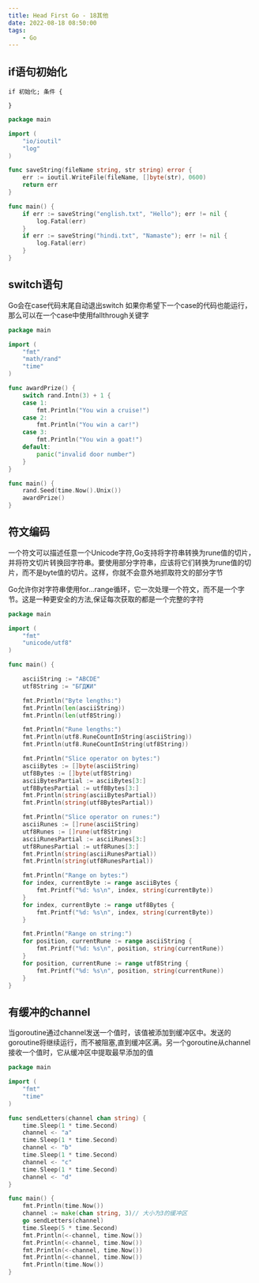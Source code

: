```yaml
---
title: Head First Go - 18其他
date: 2022-08-18 08:50:00
tags:
    - Go
---
```


## if语句初始化

    if 初始化; 条件 {

    }

```go
package main

import (
	"io/ioutil"
	"log"
)

func saveString(fileName string, str string) error {
	err := ioutil.WriteFile(fileName, []byte(str), 0600)
	return err
}

func main() {
	if err := saveString("english.txt", "Hello"); err != nil {
		log.Fatal(err)
	}
	if err := saveString("hindi.txt", "Namaste"); err != nil {
		log.Fatal(err)
	}
}
```

## switch语句
Go会在case代码末尾自动退出switch
如果你希望下一个case的代码也能运行，那么可以在一个case中使用fallthrough关键字

```go
package main

import (
	"fmt"
	"math/rand"
	"time"
)

func awardPrize() {
	switch rand.Intn(3) + 1 {
	case 1:
		fmt.Println("You win a cruise!")
	case 2:
		fmt.Println("You win a car!")
	case 3:
		fmt.Println("You win a goat!")
	default:
		panic("invalid door number")
	}
}

func main() {
	rand.Seed(time.Now().Unix())
	awardPrize()
}
```
## 符文编码
一个符文可以描述任意一个Unicode字符,Go支持将字符串转换为rune值的切片，并将符文切片转换回字符串。要使用部分字符串，应该将它们转换为rune值的切片，而不是byte值的切片。这样，你就不会意外地抓取符文的部分字节

Go允许你对字符串使用for...range循环，它一次处理一个符文，而不是一个字节。这是一种更安全的方法,保证每次获取的都是一个完整的字符

```go
package main

import (
	"fmt"
	"unicode/utf8"
)

func main() {

	asciiString := "ABCDE"
	utf8String := "БГДЖИ"

	fmt.Println("Byte lengths:")
	fmt.Println(len(asciiString))
	fmt.Println(len(utf8String))

	fmt.Println("Rune lengths:")
	fmt.Println(utf8.RuneCountInString(asciiString))
	fmt.Println(utf8.RuneCountInString(utf8String))

	fmt.Println("Slice operator on bytes:")
	asciiBytes := []byte(asciiString)
	utf8Bytes := []byte(utf8String)
	asciiBytesPartial := asciiBytes[3:]
	utf8BytesPartial := utf8Bytes[3:]
	fmt.Println(string(asciiBytesPartial))
	fmt.Println(string(utf8BytesPartial))

	fmt.Println("Slice operator on runes:")
	asciiRunes := []rune(asciiString)
	utf8Runes := []rune(utf8String)
	asciiRunesPartial := asciiRunes[3:]
	utf8RunesPartial := utf8Runes[3:]
	fmt.Println(string(asciiRunesPartial))
	fmt.Println(string(utf8RunesPartial))

	fmt.Println("Range on bytes:")
	for index, currentByte := range asciiBytes {
		fmt.Printf("%d: %s\n", index, string(currentByte))
	}
	for index, currentByte := range utf8Bytes {
		fmt.Printf("%d: %s\n", index, string(currentByte))
	}

	fmt.Println("Range on string:")
	for position, currentRune := range asciiString {
		fmt.Printf("%d: %s\n", position, string(currentRune))
	}
	for position, currentRune := range utf8String {
		fmt.Printf("%d: %s\n", position, string(currentRune))
	}
}

```

## 有缓冲的channel
当goroutine通过channel发送一个值时，该值被添加到缓冲区中。发送的goroutine将继续运行，而不被阻塞,直到缓冲区满。另一个goroutine从channel接收一个值时，它从缓冲区中提取最早添加的值

```go
package main

import (
	"fmt"
	"time"
)

func sendLetters(channel chan string) {
	time.Sleep(1 * time.Second)
	channel <- "a"
	time.Sleep(1 * time.Second)
	channel <- "b"
	time.Sleep(1 * time.Second)
	channel <- "c"
	time.Sleep(1 * time.Second)
	channel <- "d"
}

func main() {
	fmt.Println(time.Now())
	channel := make(chan string, 3)// 大小为3的缓冲区
	go sendLetters(channel)
	time.Sleep(5 * time.Second)
	fmt.Println(<-channel, time.Now())
	fmt.Println(<-channel, time.Now())
	fmt.Println(<-channel, time.Now())
	fmt.Println(<-channel, time.Now())
	fmt.Println(time.Now())
}
```